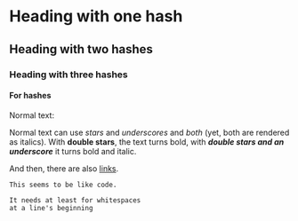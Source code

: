 # Heading with one hash

## Heading with two hashes

### Heading with three hashes

#### For hashes

Normal text:

Normal text can use *stars* and _underscores_ and *_both_* (yet, both are rendered as italics).
With **double stars**, the text turns bold, with **_double stars and an underscore_** it turns bold and italic.

And then, there are also [links](https://raw.githubusercontent.com/ReneNyffenegger/about-README.md/master/README.md).

    This seems to be like code.

    It needs at least for whitespaces
    at a line's beginning


